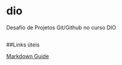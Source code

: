 # dio
Desafio de Projetos Git/Github no curso DIO
##
###

##Links úteis

[Markdown Guide](https://www.markdownguide.org)
